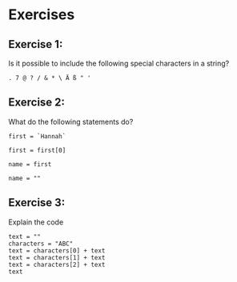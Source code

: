 
# Exercises

## Exercise 1: 

Is it possible to include the following special characters in a string?

    . 7 @ ? / & * \ Ä ß " '

## Exercise 2: 

What do the following statements do?

    first = `Hannah`

    first = first[0]

    name = first

    name = ""

## Exercise 3:

Explain the code

    text = ""
    characters = "ABC"
    text = characters[0] + text
    text = characters[1] + text
    text = characters[2] + text
    text
